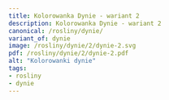 ```yaml
---
title: Kolorowanka Dynie - wariant 2
description: Kolorowanka Dynie - wariant 2
canonical: /rosliny/dynie/
variant_of: dynie
image: /rosliny/dynie/2/dynie-2.svg
pdf: /rosliny/dynie/2/dynie-2.pdf
alt: "Kolorowanki dynie"
tags:
- rosliny
- dynie
---
```


